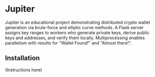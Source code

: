 # Jupiter

Jupiter is an educational project demonstrating distributed crypto wallet generation via brute-force and elliptic curve methods. A Flask server assigns key ranges to workers who generate private keys, derive public keys and addresses, and verify them locally. Multiprocessing enables parallelism with results for "Wallet Found!" and "Almost there!".

## Installation

(Instructions here)
